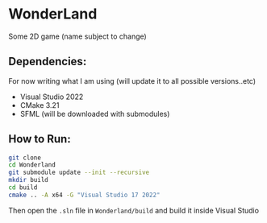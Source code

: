 # WonderLand
Some 2D game (name subject to change)

## Dependencies:
For now writing what I am using (will update it to all possible versions..etc)
* Visual Studio 2022
* CMake 3.21
* SFML (will be downloaded with submodules)


## How to Run:
```bash
git clone 
cd Wonderland
git submodule update --init --recursive
mkdir build
cd build
cmake .. -A x64 -G "Visual Studio 17 2022"
```

Then open the `.sln` file in `Wonderland/build` and build it inside Visual Studio